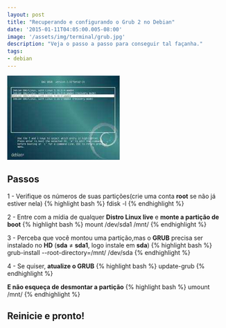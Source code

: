```yaml
---
layout: post
title: "Recuperando e configurando o Grub 2 no Debian"
date: '2015-01-11T04:05:00.005-08:00'
image: '/assets/img/terminal/grub.jpg'
description: "Veja o passo a passo para conseguir tal façanha."
tags:
- debian
---
```

![Recuperando e configurando o Grub 2 no Debian](/assets/img/terminal/grub.jpg "Recuperando e configurando o Grub 2 no Debian")

## Passos

1 - Verifique os números de suas partições(crie uma conta __root__ se não já estiver nela)
{% highlight bash %}
fdisk -l
{% endhighlight %}

2 - Entre com a mídia de qualquer __Distro Linux live__ e __monte a partição de boot__
{% highlight bash %}
mount /dev/sda1 /mnt/
{% endhighlight %} 

3 - Perceba que você montou uma partição,mas o __GRUB__ precisa ser instalado no __HD__ (__sda__ ≠ __sda1__, logo instale em __sda__)
{% highlight bash %}
grub-install --root-directory=/mnt/ /dev/sda
{% endhighlight %}

4 - Se quiser, __atualize o GRUB__
{% highlight bash %}
update-grub 
{% endhighlight %}

__E não esqueça de desmontar a partição__
{% highlight bash %}
umount /mnt/
{% endhighlight %}

## Reinicie e pronto!

<script async src="https://pagead2.googlesyndication.com/pagead/js/adsbygoogle.js"></script>

<!-- Informat -->
<ins class="adsbygoogle"
 style="display:block"
 data-ad-client="ca-pub-2838251107855362"
 data-ad-slot="2327980059"
 data-ad-format="auto"
 data-full-width-responsive="true"></ins>

<script>
(adsbygoogle = window.adsbygoogle || []).push({});
</script>


